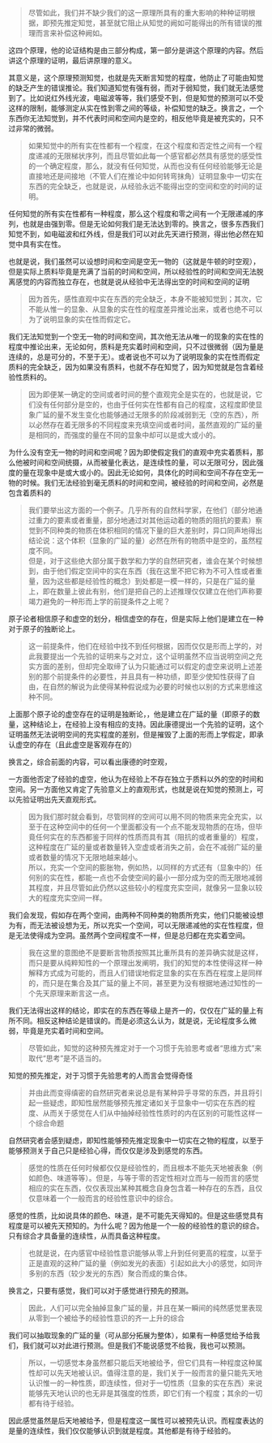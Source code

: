 <blockquote>尽管如此，我们并不缺少我们的这一原理所具有的重大影响的种种证明根据，即预先推定知觉，甚至就它阻止从知觉的阙如可能得出的所有错误的推理而言来补偿这种阙如。</blockquote><p>这四个原理，他的论证结构是由三部分构成，第一部分是讲这个原理的内容。然后讲这个原理的证明，最后讲原理的意义。</p><p>其意义是，这个原理预测知觉，也就是先天断言知觉的程度，他防止了可能由知觉的缺乏产生的错误推论。我们知道知觉有强有弱，而对于弱知觉，我们就无法感觉到了。比如说红外线光波，电磁波等等，我们感受不到，但是知觉的预测可以不受这样的限制，能够测定从实在性到零之间的等级，补偿知觉的缺乏。换言之，一个东西你无法知觉到，并不代表时间和空间内是空的，相反他毕竟是被充实的，只不过非常的微弱。</p><blockquote>如果知觉中的所有实在性都有一个程度，在这个程度和否定性之间有一个程度递减的无限梯状序列，而且尽管如此每一个感官都必然具有感觉的感受性的一个确定程度，那么，就没有任何知觉，从而也没有任何经验能够无论是直接地还是间接地（不管人们在推论中如何转弯抹角）证明显象中一切实在东西的完全缺乏，也就是说，从经验永远不能得出空的空间和空的时间的证明。</blockquote><p>任何知觉的所有实在性都有一种程度，那么这个程度和零之间有一个无限递减的序列，也就是由强到零。但是无论如何我们是无法达到零的。换言之，很多东西我们知觉不到，如电磁波和红外线，但是我们可以对此先天进行预测，得出他必然在知觉中具有实在性。</p><p>也就是说，我们虽然可以设想时间和空间是空无一物的（这就是牛顿的时空观），但是实际上质料毕竟是充满了当前的时间和空间，所以经验性的时间和空间无法脱离感觉的内容而独立存在，也就是说从经验中无法得出空的时间和空间的证明</p><blockquote>因为首先，感性直观中实在东西的完全缺乏，本身不能被知觉到；其次，它不能从惟一的显象、从显象的实在性的程度差异推论出来，或者也绝不可以为了说明显象的实在性而假定它。</blockquote><p>我们无法知觉到一个空无一物的时间和空间，其次他无法从唯一的现象的实在性的程度中推论出来，无论如何，质料是充实着时间和空间，只不过很微弱（因为量是连续的，总是可分的，不至于无）。或者说也不可以为了说明现象的实在性而假定质料的完全缺乏，因为如果没有质料，也就不存在知觉了，因为知觉就是包含着经验性质料的。</p><blockquote>因为即便某一确定的空间或者时间的整个直观完全是实在的，也就是说，它们没有任何部分是空的，也由于任何实在性都有自己的程度，这程度即使显象广延的量不发生变化也能够通过无限多的阶段减弱到无（空的东西），所以必然存在着无限多的不同程度来充填空间或者时间，虽然直观的广延的量是相同的，而强度的量在不同的显象中却可以是或大或小的。</blockquote><p>为什么没有空无一物的时间和空间呢？因为即使假定我们的直观中充实着质料，那么他被时间和空间统摄，从而被量化表达，是连续性的量，可以无限可分，因此强度的量在现象中是或大或小的。因此无论如何，具体化的时间和空间不存在空无一物的时候。我们无法经验到毫无质料的时间和空间，被经验的时间和空间，必然是包含着质料的</p><blockquote>我们要举出这方面的一个例子。几乎所有的自然科学家，在他们（部分地通过重力的要素或者重量，部分地通过对其他运动着的物质的阻抗的要素）察觉到不同种类的物质在体积相同的情况下量的巨大差别时，异口同声地得出结论说：这个体积（显象的广延的量）必然在所有的物质中是空的，虽然程度不同。<br>但是，对于这些绝大部分属于数学和力学的自然研究者，谁会在某个时候想到，由于他们假定空间中的实在东西（我在这里不把它称为不可入性或者重量，因为这些都是经验性的概念）到处都是一模一样的，只是在广延的量上，即在数量上彼此有别，他们是把自己的上述推理仅仅建立在他们声称要竭力避免的一种形而上学的前提条件之上呢？</blockquote><p>原子论者相信原子和虚空的划分，相信虚空的存在，但是实际上他们是建立在一种对于原子的独断论上。</p><blockquote>这一前提条件，他们在经验中找不到任何根据，因而仅仅是形而上学的，对此我要提出一个先验的证明来与之对立，这个证明虽然不应当说明空间之充实方面的差别，但却完全取缔了认为只能通过可以假定的虚空来说明上述差别的那个前提条件的必要性，并且具有一种功绩，即至少使知性获得了自由，在自然的解说为此使得某种假说成为必要的时候也以别的方式来思维这种不同。</blockquote><p>上面那个原子论的虚空存在的证明是独断论，，他是建立在广延的量（即原子的数量，这种结论上，在经验上没有相应的支持。因此康德提出一个先验的证明，这个证明虽然无法说明空间的充实程度的差别，但是摧毁了上面的形而上学假定，即承认虚空的存在（且此虚空是客观存在的）</p><p>换言之，综合前面的内容，可以看出康德的时空观，</p><p>一方面他否定了经验的虚空，他认为在经验上不存在独立于质料以外的空的时间和空间。另一方面他又肯定了先验意义上的直观形式，也就是说在知觉的预测上，可以先验证明出先天直观形式。</p><blockquote>因为我们那时就会看到，尽管同样的空间可以用不同的物质来完全充实，以至于在这种空间中的任何一个里面都没有一个点不能发现物质的在场，但毕竟任何实在的东西都鉴于同样的性质而具有其（阻抗的或者重量的）程度，这种程度在广延的量或者数量转入空虚或者消失之前，会在不减弱广延的量或者数量的情况下无限地越来越小。<br>所以，充实一个空间的膨胀物，例如热，以同样的方式还有（显象中的）任何别的实在性，都能一点也不会使空间的最小一部分成为空的而无限地减弱其程度，并且尽管如此仍然以这些较小的程度充实空间，就像另一显象以较大的程度充实空间一样。</blockquote><p>我们会发现，假如存在两个空间，由两种不同种类的物质所充实，他们只能被设想为有，而无法被设想为无，所以充实一个空间，可以无限递减他的实在性程度，但是无法使得成为空洞。虽然两个空间程度不一样，但是总归都在充实着空间。</p><blockquote>我在这里的意图绝不是要断言物质按照其比重所具有的差异确实就是这样，而只是要从纯粹知性的一个原理出发阐明，我们的知觉的本性使得这样一种解释方式成为可能的，而且人们错误地假定显象的实在东西在程度上是同样的，而只是在集合及其广延的量上不同，甚至更为没有根据地通过知性的一个先天原理来断言这一点。</blockquote><p>我们无法得出这样的结论，即实在的东西在等级上是齐一的，仅仅在广延的量上有所不同。相反这种结论是错误的。而是必须这么认为，就是说，无论程度多么微弱，毕竟是充实着时间和空间。</p><blockquote>尽管如此，知觉的这种预先推定对于一个习惯于先验思考或者“思维方式”来取代“思考”是不适当的。</blockquote><p>知觉的预先推定，对于习惯于先验思考的人而言会觉得奇怪</p><blockquote>并由此而变得缜密的自然研究者来说总是有某种异乎寻常的东西，并且将引起一些疑虑，即知性居然能够预先推定诸如关于显象中一切实在东西的程度、从而关于感觉在人们从中抽掉经验性性质时的内在区别的可能性这样一个综合命题</blockquote><p>自然研究者会感到疑虑，即知性能够预先推定现象中一切实在之物的程度，以至于能够预测关于自己只是经验心得，而仅仅是涉及到感觉的东西。</p><blockquote>感觉的性质在任何时候都仅仅是经验性的，而且根本不能先天地被表象（例如颜色、味道等等）。但是，与等于零的否定性相对立而与一般而言的感觉相应的实在东西，仅仅表现出某种其概念自身包含着一种存在的东西，且仅仅意味着一个一般而言的经验性意识中的综合。</blockquote><p>感觉的性质，比如说具体的颜色、味道，是不可能先天得知的。但是这些感觉具有程度是可以被先天预知的。为什么呢？因为他是一个一般的经验性的意识的综合。只有综合才具备量的连续性，从而具备这种程度。</p><blockquote>也就是说，在内感官中经验性意识能够从零上升到任何更高的程度，以至于正是直观的这种广延的量（例如发光的表面）引起如此大小的感觉，如同许多别的东西（较少发光的东西）聚合而成的集合体。</blockquote><p>换言之，只要有感觉，我们可以对于感觉进行预先的预测。</p><blockquote>因此，人们可以完全抽掉显象广延的量，并且在某一瞬间的纯然感觉里表现从零到一个被给予的经验性意识的齐一上升的综合</blockquote><p>我们可以抽取现象的广延的量（可从部分拓展为整体），如果有一种感觉给予给我们，我们就可以对此进行预测。但是我们不能说感觉不给我，我也可以预测。</p><blockquote>所以，一切感觉本身虽然都只能后天地被给予，但它们具有一种程度这种属性却可以先天地被认识。值得注意的是，我们关于一般而言的量只能先天地认识惟一的一种性质，即连续性，但对于一切性质（显象的实在东西）来说能够先天地认识的也无非是其强度的性质，即它们有一个程度；其余的一切都有待于经验。</blockquote><p>因此感觉虽然是后天地被给予，但是程度这一属性可以被预先认识。而程度表达的是量的连续性，我们仅仅能够认识到就是程度。其他都是有待于经验的。</p><p></p><p></p><p></p><p></p>